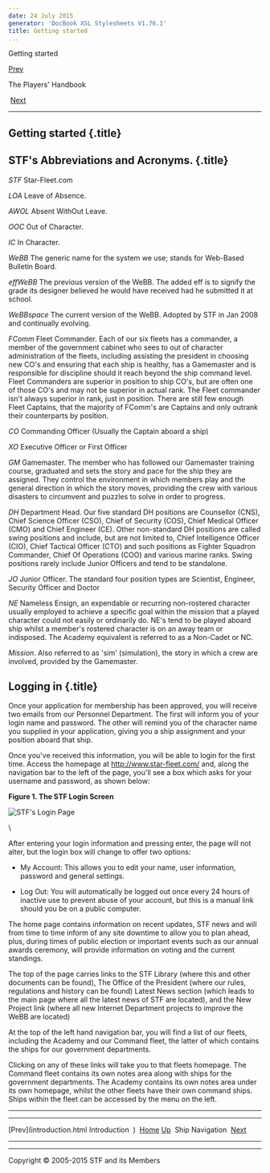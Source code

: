 ```yaml
---
date: 24 July 2015
generator: 'DocBook XSL Stylesheets V1.76.1'
title: Getting started
...
```


Getting started

[Prev](introduction.html) 

The Players' Handbook

 [Next](navigation.html)

* * * * *

Getting started {.title}
---------------

STF's Abbreviations and Acronyms. {.title}
---------------------------------

*STF* Star-Fleet.com

*LOA* Leave of Absence.

*AWOL* Absent WithOut Leave.

*OOC* Out of Character.

*IC* In Character.

*WeBB* The generic name for the system we use; stands for Web-Based
Bulletin Board.

*effWeBB* The previous version of the WeBB. The added eff is to signify
the grade its designer believed he would have received had he submitted
it at school.

*WeBBspace* The current version of the WeBB. Adopted by STF in Jan 2008
and continually evolving.

*FComm* Fleet Commander. Each of our six fleets has a commander, a
member of the government cabinet who sees to out of character
administration of the fleets, including assisting the president in
choosing new CO's and ensuring that each ship is healthy, has a
Gamemaster and is responsible for discipline should it reach beyond the
ship command level. Fleet Commanders are superior in position to ship
CO's, but are often one of those CO's and may not be superior in actual
rank. The Fleet commander isn't always superior in rank, just in
position. There are still few enough Fleet Captains, that the majority
of FComm's are Captains and only outrank their counterparts by position.

*CO* Commanding Officer (Usually the Captain aboard a ship)

*XO* Executive Officer or First Officer

*GM* Gamemaster. The member who has followed our Gamemaster training
course, graduated and sets the story and pace for the ship they are
assigned. They control the environment in which members play and the
general direction in which the story moves, providing the crew with
various disasters to circumvent and puzzles to solve in order to
progress.

*DH* Department Head. Our five standard DH positions are Counsellor
(CNS), Chief Science Officer (CSO), Chief of Security (COS), Chief
Medical Officer (CMO) and Chief Engineer (CE). Other non-standard DH
positions are called swing positions and include, but are not limited
to, Chief Intelligence Officer (CIO), Chief Tactical Officer (CTO) and
such positions as Fighter Squadron Commander, Chief Of Operations (COO)
and various marine ranks. Swing positions rarely include Junior Officers
and tend to be standalone.

*JO* Junior Officer. The standard four position types are Scientist,
Engineer, Security Officer and Doctor

*NE* Nameless Ensign, an expendable or recurring non-rostered character
usually employed to achieve a specific goal within the mission that a
played character could not easily or ordinarily do. NE's tend to be
played aboard ship whilst a member's rostered character is on an away
team or indisposed. The Academy equivalent is referred to as a Non-Cadet
or NC.

*Mission*. Also referred to as 'sim' (simulation), the story in which a
crew are involved, provided by the Gamemaster.

Logging in {.title}
----------

Once your application for membership has been approved, you will receive
two emails from our Personnel Department. The first will inform you of
your login name and password. The other will remind you of the character
name you supplied in your application, giving you a ship assignment and
your position aboard that ship.

Once you've received this information, you will be able to login for the
first time. Access the homepage at http://www.star-fleet.com/ and, along
the navigation bar to the left of the page, you'll see a box which asks
for your username and password, as shown below:

**Figure 1. The STF Login Screen**

![STF's Login Page](images/handbook/userlogin.png)

\

After entering your login information and pressing enter, the page will
not alter, but the login box will change to offer two options:

- My Account: This allows you to edit your name, user information,
password and general settings.

- Log Out: You will automatically be logged out once every 24 hours of
inactive use to prevent abuse of your account, but this is a manual link
should you be on a public computer.

The home page contains information on recent updates, STF news and will
from time to time inform of any site downtime to allow you to plan
ahead, plus, during times of public election or important events such as
our annual awards ceremony, will provide information on voting and the
current standings.

The top of the page carries links to the STF Library (where this and
other documents can be found), The Office of the President (where our
rules, regulations and history can be found) Latest News section (which
leads to the main page where all the latest news of STF are located),
and the New Project link (where all new Internet Department projects to
improve the WeBB are located)

At the top of the left hand navigation bar, you will find a list of our
fleets, including the Academy and our Command fleet, the latter of which
contains the ships for our government departments.

Clicking on any of these links will take you to that fleets homepage.
The Command fleet contains its own notes area along with ships for the
government departments. The Academy contains its own notes area under
its own homepage, whilst the other fleets have their own command ships.
Ships within the fleet can be accessed by the menu on the left.

* * * * *

  ------------------------ ------------------------ ------------------------
  [Prev](introduction.html Introduction 
  )                        [Home](../index.html)
  [Up](index.html)          Ship Navigation
   [Next](navigation.html) 
  ------------------------ ------------------------ ------------------------

* * * * *

Copyright © 2005-2015 STF and its Members
